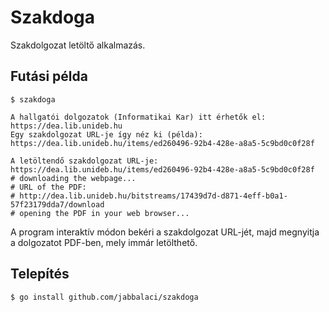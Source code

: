 # Szakdoga

Szakdolgozat letöltő alkalmazás.

## Futási példa

    $ szakdoga

```
A hallgatói dolgozatok (Informatikai Kar) itt érhetők el: https://dea.lib.unideb.hu
Egy szakdolgozat URL-je így néz ki (példa): https://dea.lib.unideb.hu/items/ed260496-92b4-428e-a8a5-5c9bd0c0f28f

A letöltendő szakdolgozat URL-je: https://dea.lib.unideb.hu/items/ed260496-92b4-428e-a8a5-5c9bd0c0f28f
# downloading the webpage...
# URL of the PDF:
# http://dea.lib.unideb.hu/bitstreams/17439d7d-d871-4eff-b0a1-57f23179dda7/download
# opening the PDF in your web browser...
```

A program interaktív módon bekéri a szakdolgozat URL-jét,
majd megnyitja a dolgozatot PDF-ben, mely immár letölthető.

## Telepítés

    $ go install github.com/jabbalaci/szakdoga
